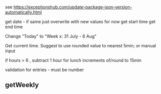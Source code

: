 see
https://exceptionshub.com/update-package-json-version-automatically.html

get date - if same just overwrite with new values for now
get start time
get end time

Change "Today" to "Week x: 31 July - 6 Aug"

Get current time. Suggest to use rounded value to nearest 5min; or manual input 

if hours > 6 , subtract 1 hour for lunch
increments of/round to 15min

validation for entries - must be number

getWeekly
- 